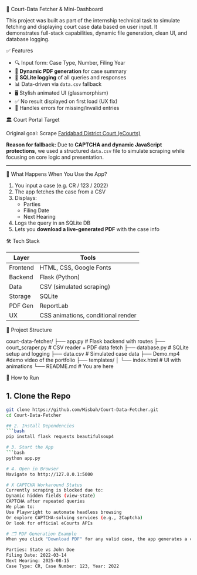 🧾 Court-Data Fetcher & Mini-Dashboard

This project was built as part of the internship technical task to simulate fetching and displaying court case data based on user input. It demonstrates full-stack capabilities, dynamic file generation, clean UI, and database logging.


✅ Features

- 🔍 Input form: Case Type, Number, Filing Year
- 🧾 **Dynamic PDF generation** for case summary
- 💾 **SQLite logging** of all queries and responses
- 📊 Data-driven via `data.csv` fallback
- 🖥️ Stylish animated UI (glassmorphism)
- ✅ No result displayed on first load (UX fix)
- 🚫 Handles errors for missing/invalid entries


🏛️ Court Portal Target

Original goal: Scrape [Faridabad District Court (eCourts)](https://districts.ecourts.gov.in/faridabad)

**Reason for fallback:**
Due to **CAPTCHA and dynamic JavaScript protections**, we used a structured `data.csv` file to simulate scraping while focusing on core logic and presentation.

---

🔄 What Happens When You Use the App?

1. You input a case (e.g. CR / 123 / 2022)
2. The app fetches the case from a CSV
3. Displays:
   - Parties
   - Filing Date
   - Next Hearing
4. Logs the query in an SQLite DB
5. Lets you **download a live-generated PDF** with the case info

🛠️ Tech Stack

| Layer     | Tools                            |
|-----------|----------------------------------|
| Frontend  | HTML, CSS, Google Fonts          |
| Backend   | Flask (Python)                   |
| Data      | CSV (simulated scraping)         |
| Storage   | SQLite                           |
| PDF Gen   | ReportLab                        |
| UX        | CSS animations, conditional render|



📂 Project Structure

court-data-fetcher/
├── app.py # Flask backend with routes
├── court_scraper.py # CSV reader + PDF data fetch
├── database.py # SQLite setup and logging
├── data.csv # Simulated case data
├── Demo.mp4 #demo video of the portfolio
├── templates/
│ └── index.html # UI with animations
└── README.md # You are here


🚀 How to Run

## 1. Clone the Repo
```bash
git clone https://github.com/Misbah/Court-Data-Fetcher.git
cd Court-Data-Fetcher

## 2. Install Dependencies
```bash
pip install flask requests beautifulsoup4

# 3. Start the App
```bash
python app.py

# 4. Open in Browser
Navigate to http://127.0.0.1:5000

# X CAPTCHA Workaround Status
Currently scraping is blocked due to:
Dynamic hidden fields (view-state)
CAPTCHA after repeated queries
We plan to:
Use Playwright to automate headless browsing
Or explore CAPTCHA-solving services (e.g., 2Captcha)
Or look for official eCourts APIs

# 🗂️ PDF Generation Example
When you click "Download PDF" for any valid case, the app generates a clean PDF like:

Parties: State vs John Doe
Filing Date: 2022-03-14
Next Hearing: 2025-08-15
Case Type: CR, Case Number: 123, Year: 2022
